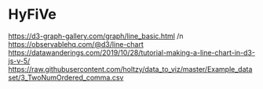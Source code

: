 # HyFiVe

https://d3-graph-gallery.com/graph/line_basic.html /n
https://observablehq.com/@d3/line-chart
https://datawanderings.com/2019/10/28/tutorial-making-a-line-chart-in-d3-js-v-5/
https://raw.githubusercontent.com/holtzy/data_to_viz/master/Example_dataset/3_TwoNumOrdered_comma.csv
